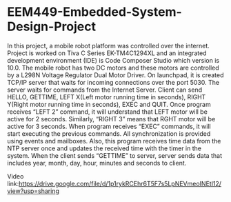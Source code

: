 # EEM449-Embedded-System-Design-Project

In this project, a mobile robot platform was controlled over the internet. Project is worked on Tiva C Series EK-TM4C1294XL and an integrated development environment (IDE) is Code Composer Studio which version is 10.0. The mobile robot has two DC motors and these motors are controlled by a L298N Voltage Regulator Dual Motor Driver. On launchpad, it is created TCP/IP server that waits for incoming connections over the port 5030. The server waits for commands from the Internet Server. Client can send HELLO, GETTIME, LEFT X(Left motor running time in seconds), RIGHT Y(Right motor running time in seconds), EXEC and QUIT. Once program receives “LEFT 2” command, it will understand that LEFT motor will be active for 2 seconds. Similarly, “RIGHT 3” means that RGHT motor will be active for 3 seconds. When program receives “EXEC” commands, it will start executing the previous commands. All synchronization is provided using events and mailboxes. Also, this program receives time data from the NTP server once and updates the received time with the timer in the system. When the client sends “GETTIME” to server, server sends data that includes year, month, day, hour, minutes and seconds to client.

Video link:https://drive.google.com/file/d/1p1rykRCEhr6T5F7s5LpNEVmeoINEtl12/view?usp=sharing
